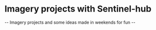 # Imagery projects with Sentinel-hub

-- Imagery projects and some ideas made in weekends for fun --
